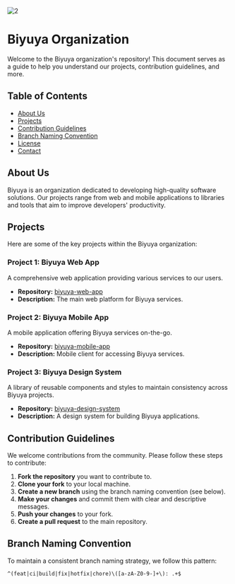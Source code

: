 ![2](https://github.com/BiyuyaApp/.github/assets/43304840/7027ce1c-904d-41d5-91b4-d87d6c86e30d)
# Biyuya Organization
Welcome to the Biyuya organization's repository! This document serves as a guide to help you understand our projects, contribution guidelines, and more.

## Table of Contents

- [About Us](#about-us)
- [Projects](#projects)
- [Contribution Guidelines](#contribution-guidelines)
- [Branch Naming Convention](#branch-naming-convention)
- [License](#license)
- [Contact](#contact)

## About Us

Biyuya is an organization dedicated to developing high-quality software solutions. Our projects range from web and mobile applications to libraries and tools that aim to improve developers' productivity.

## Projects

Here are some of the key projects within the Biyuya organization:

### Project 1: Biyuya Web App

A comprehensive web application providing various services to our users.

- **Repository:** [biyuya-web-app](https://github.com/biyuya/biyuya-web-app)
- **Description:** The main web platform for Biyuya services.

### Project 2: Biyuya Mobile App

A mobile application offering Biyuya services on-the-go.

- **Repository:** [biyuya-mobile-app](https://github.com/biyuya/biyuya-mobile-app)
- **Description:** Mobile client for accessing Biyuya services.

### Project 3: Biyuya Design System

A library of reusable components and styles to maintain consistency across Biyuya projects.

- **Repository:** [biyuya-design-system](https://github.com/biyuya/biyuya-design-system)
- **Description:** A design system for building Biyuya applications.

## Contribution Guidelines

We welcome contributions from the community. Please follow these steps to contribute:

1. **Fork the repository** you want to contribute to.
2. **Clone your fork** to your local machine.
3. **Create a new branch** using the branch naming convention (see below).
4. **Make your changes** and commit them with clear and descriptive messages.
5. **Push your changes** to your fork.
6. **Create a pull request** to the main repository.

## Branch Naming Convention

To maintain a consistent branch naming strategy, we follow this pattern:

```regex
^(feat|ci|build|fix|hotfix|chore)\([a-zA-Z0-9-]+\): .+$
